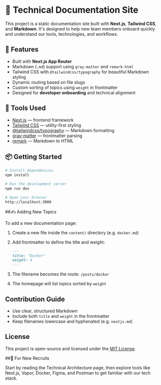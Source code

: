 # 🧭 Technical Documentation Site

This project is a static documentation site built with **Next.js**, **Tailwind CSS**, and **Markdown**. It's designed to help new team members onboard quickly and understand our tools, technologies, and workflows.

## 🚀 Features

- Built with **Next.js App Router**
- Markdown (`.md`) support using `gray-matter` and `remark-html`
- Tailwind CSS with `@tailwindcss/typography` for beautiful Markdown styling
- Dynamic routing based on file slugs
- Custom sorting of topics using `weight` in frontmatter
- Designed for **developer onboarding** and technical alignment


## 🧰 Tools Used

- [Next.js](https://nextjs.org/) — frontend framework
- [Tailwind CSS](https://tailwindcss.com/) — utility-first styling
- [@tailwindcss/typography](https://tailwindcss.com/docs/typography-plugin) — Markdown formatting
- [gray-matter](https://github.com/jonschlinkert/gray-matter) — frontmatter parsing
- [remark](https://github.com/remarkjs/remark) — Markdown to HTML

## 📦 Getting Started

```bash
# Install dependencies
npm install

# Run the development server
npm run dev

# Open your browser
http://localhost:3000
```
##✍️ Adding New Topics

To add a new documentation page:

1. Create a new file inside the `content/` directory (e.g. `docker.md`)
2. Add frontmatter to define the title and weight:

   ```md
   ---
   title: "Docker"
   weight: 4
   ---
3. The filename becomes the route: `/posts/docker`  
4. The homepage will list topics sorted by `weight`

## Contribution Guide

- Use clear, structured Markdown  
- Include both `title` and `weight` in the frontmatter  
- Keep filenames lowercase and hyphenated (e.g. `nextjs.md`)

## License

This project is open-source and licensed under the [MIT License](LICENSE).

##👋 For New Recruits

Start by reading the Technical Architecture page, then explore tools like Next.js, Vapor, Docker, Figma, and Postman to get familiar with our tech stack.
